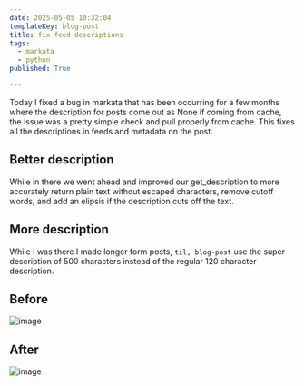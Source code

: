 ```yaml
---
date: 2025-05-05 10:32:04
templateKey: blog-post
title: fix feed descriptions
tags:
  - markata
  - python
published: True

---
```


Today I fixed a bug in markata that has been occurring for a few months where
the description for posts come out as None if coming from cache, the issue was
a pretty simple check and pull properly from cache.  This fixes all the
descriptions in feeds and metadata on the post.

## Better description

While in there we went ahead and improved our get_description to more
accurately return plain text without escaped characters, remove cutoff words,
and add an elipsis if the description cuts off the text.


## More description

While I was there I made longer form posts, `til, blog-post` use the super
description of 500 characters instead of the regular 120 character description.


## Before

![image](https://dropper.wayl.one/api/file/8e9cf8e3-50ab-4e0a-be76-7241fbfe44c5.webp)

## After
![image](https://dropper.wayl.one/api/file/29f96255-a89f-4ec6-b9e7-f61551366264.webp)
